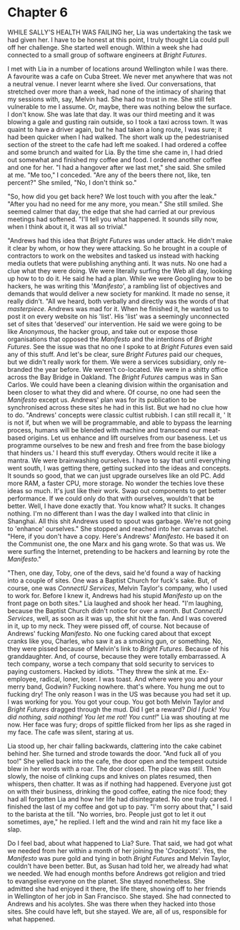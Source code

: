
# Chapter 6

<span class="firstLetter">W</span>HILE SALLY'S HEALTH WAS FAILING her, Lia was undertaking the task we had given her. I have to be honest at this point, I truly thought Lia could pull off her challenge. She started well enough. Within a week she had connected to a small group of software engineers at *Bright Futures*.

I met with Lia in a number of locations around Wellington while I was there. A favourite was a cafe on Cuba Street. We never met anywhere that was not a neutral venue. I never learnt where she lived. Our conversations, that stretched over more than a week, had none of the intimacy of sharing that my sessions with, say, Melvin had. She had no trust in me. She still felt vulnerable to me I assume. Or, maybe, there was nothing below the surface. I don't know. 
    She was late that day. It was our third meeting and it was blowing a gale and gusting rain outside, so I took a taxi across town. It was quaint to have a driver again, but he had taken a long route, I was sure; it had been quicker when I had walked. The short walk up the pedestrianised section of the street to the cafe had left me soaked. I had ordered a coffee and some brunch and waited for Lia. By the time she came in, I had dried out somewhat and finished my coffee and food. I ordered another coffee and one for her. "I had a hangover after we last met," she said. She smiled at me. "Me too," I conceded. "Are any of the beers there not, like, ten percent?" She smiled, "No, I don't think so."

"So, how did you get back here? We lost touch with you after the leak." "After you had no need for me any more, you mean." She still smiled. She seemed calmer that day, the edge that she had carried at our previous meetings had softened. "I'll tell you what happened. It sounds silly now, when I think about it, it was all so trivial."

"Andrews had this idea that *Bright Futures* was under attack. He didn't make it clear by whom, or how they were attacking. So he brought in a couple of contractors to work on the websites and tasked us instead with hacking media outlets that were publishing anything anti. It was nuts. No one had a clue what they were doing. We were literally surfing the Web all day, looking up how to to do it. He said he had a plan. While we were Googling how to be hackers, he was writing this '*Manifesto*', a rambling list of objectives and demands that would deliver a new society for mankind. It made no sense, it really didn't.
    "All we heard, both verbally and directly was the words of that *masterpiece*. Andrews was mad for it. When he finished it, he wanted us to post it on every website on his 'list'. His 'list' was a seemingly unconnected set of sites that 'deserved' our intervention. He said we were going to be like *Anonymous*, the hacker group, and take out or expose those organisations that opposed the *Manifesto* and the intentions of *Bright Futures*. See the issue was that no one I spoke to at *Bright Futures* even said any of this stuff. And let's be clear, sure *Bright Futures* paid our cheques, but we didn't really work for them. We were a services subsidiary, only re-branded the year before. We weren't co-located. We were in a shitty office across the Bay Bridge in Oakland. The *Bright Futures* campus was in San Carlos. We could have been a cleaning division within the organisation and been closer to what they did and where. Of course, no one had seen the *Manifesto* except us. Andrews' plan was for its publication to be synchronised across these sites he had in this list. But we had no clue how to do.
    "Andrews' concepts were classic cultist rubbish. I can still recall it, ' It is not if, but when we will be programmable, and able to bypass the learning process, humans will be blended with machine and transcend our meat-based origins. Let us enhance and lift ourselves from our baseness. Let us programme ourselves to be new and fresh and free from the base biology that hinders us.' I heard this stuff everyday. Others would recite it like a mantra. We were brainwashing ourselves. I have to say that until everything went south, I was getting there, getting sucked into the ideas and concepts. It sounds so good, that we can just upgrade ourselves like an old PC. Add more RAM, a faster CPU, more storage. No wonder the techies love these ideas so much. It's just like their work. Swap out components to get better performance. If we could only do that with ourselves, wouldn't that be better. Well, I have done exactly that. You know what? It sucks. It changes nothing. I'm no different than I was the day I walked into that clinic in Shanghai. All this shit Andrews used to spout was garbage. We're not going to 'enhance' ourselves." She stopped and reached into her canvas satchel. "Here, if you don't have a copy. Here's Andrews' *Manifesto*. He based it on the Communist one, the one Marx and his gang wrote. So that was us. We were surfing the Internet, pretending to be hackers and learning by rote the *Manifesto*."

"Then, one day, Toby, one of the devs, said he'd found a way of hacking into a couple of sites. One was a Baptist Church for fuck's sake. But, of course, one was *ConnectU Services*, Melvin Taylor's company, who I used to work for. Before I knew it, Andrews had his stupid *Manifesto* up on the front page on both sites." Lia laughed and shook her head. "I'm laughing, because the Baptist Church didn't notice for over a month. But *ConnectU Services*, well, as soon as it was up, the shit hit the fan. And I was covered in it, up to my neck. They were pissed off, of course. Not because of Andrews' fucking *Manifesto*. No one fucking cared about that except cranks like you, Charles, who saw it as a smoking gun, or something. No, they were pissed because of Melvin's link to *Bright Futures*. Because of his granddaughter. And, of course, because they were totally embarrassed. A tech company, worse a tech company that sold security to services to paying customers. Hacked by idiots. 
    "They threw the sink at me. Ex-employee, radical, loner, loser. I was toast. And where were you and your merry band, Godwin? Fucking nowhere. that's where. You hung me out to fucking dry! The only reason I was in the US was because you had set it up. I was working for you. You got your coup. You got both Melvin Taylor and *Bright Futures* dragged through the mud. Did I get a reward? *Did I fuck! You did nothing, said nothing! You let me rot! You cunt!*" Lia was shouting at me now. Her face was fury; drops of spittle flicked from her lips as she raged in my face. The cafe was silent, staring at us.

Lia stood up, her chair falling backwards, clattering into the cake cabinet behind her. She turned and strode towards the door. "And fuck all of you too!" She yelled back into the cafe, the door open and the tempest outside blew in her words with a roar. The door closed. The place was still. Then slowly, the noise of clinking cups and knives on plates resumed, then whispers, then chatter. It was as if nothing had happened. Everyone just got on with their business, drinking the good coffee, eating the nice food; they had all forgotten Lia and how her life had disintegrated. No one truly cared. I finished the last of my coffee and got up to pay. "I'm sorry about that," I said to the barista at the till. "No worries, bro. People just got to let it out sometimes, aye," he replied. I left and the wind and rain hit my face like a slap.

Do I feel bad, about what happened to Lia? Sure. That said, we had got what we needed from her within a month of her joining the '*Crackpots*'. Yes, the *Manifesto* was pure gold and tying in both *Bright Futures* and Melvin Taylor, couldn't have been better. But, as Susan had told her, we already had what we needed. We had enough months before Andrews got religion and tried to evangelise everyone on the planet. She stayed nonetheless. She admitted she had enjoyed it there, the life there, showing off to her friends in Wellington of her job in San Francisco. She stayed. She had connected to Andrews and his acolytes. She was there when they hacked into those sites. She could have left, but she stayed. We are, all of us, responsible for what happened.
